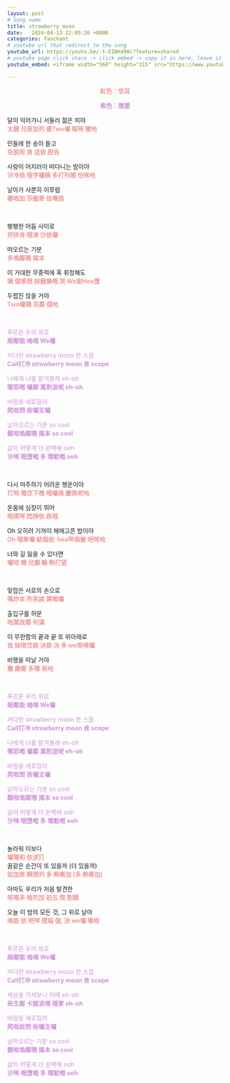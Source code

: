 ```yaml
---
layout: post
# Song name
title: strawberry moon
date:   2024-04-13 22:05:26 +0800
categories: Fanchant
# youtube url that redirect to the song
youtube_url: https://youtu.be/-t-EIBKd90c?feature=shared
# youtube page click share -> click embed -> copy it in here, leave it blank if dont 
youtube_embed: <iframe width="560" height="315" src="https://www.youtube.com/embed/-t-EIBKd90c?si=EEfpTlcylDjidO-8" title="YouTube video player" frameborder="0" allow="accelerometer; autoplay; clipboard-write; encrypted-media; gyroscope; picture-in-picture; web-share" referrerpolicy="strict-origin-when-cross-origin" allowfullscreen></iframe>

---
```

<p style="display: flex; justify-content: center;"><span style="color:#ef9a9a"><strong>紅色：空耳</strong></span></p>
<p style="display: flex; justify-content: center;"><span style="color:#ce93d8;"><strong>紫色：應援</strong></span></p>

<p>달이 익어가니 서둘러 젊은 피야<br><span style="color:#ef9a9a;"><strong>太鏈 兒哥加列 傻Two囉 睬咪 撇吔</strong></span></p>
<p>민들레 한 송이 들고<br><span style="color:#ef9a9a;"><strong>免脫呢 肯 送依 脫告</strong></span></p>
<p>사랑이 어지러이 떠다니는 밤이야<br><span style="color:#ef9a9a;"><strong>沙冷依 哦字囉姨 多打列嗯 怕咪吔</strong></span></p>
<p>날아가 사뿐히 이루렴<br><span style="color:#ef9a9a;"><strong>娜啦加 莎搬牽 依嚕狼</strong></span></p>
<p>&nbsp;</p>
<p>팽팽한 어둠 사이로<br><span style="color:#ef9a9a;"><strong>拼拼肯 哦凍 沙依囉</strong></span></p>
<p>떠오르는 기분<br><span style="color:#ef9a9a;"><strong>多嗚鄰嗯 揭本</strong></span></p>
<p>이 거대한 무중력에 혹 휘청해도<br><span style="color:#ef9a9a;"><strong>姨 個爹限 妹寵樂嘅 哭 We創Hea墮</strong></span></p>
<p>두렵진 않을 거야<br><span style="color:#ef9a9a;"><strong>Two囉賤 奀鄰 個吔</strong></span></p>
<p>&nbsp;</p>
<p><span style="color:#ce93d8;">푸르른 우리 위로</span><br><span style="color:#ce93d8;"><strong>賠鄰能 嗚哩 We囉</strong></span></p>
<p><span style="color:#ce93d8;">커다란 strawberry moon 한 스쿱</span><br><span style="color:#ce93d8;"><strong>Call打冷 strawberry moon 肯 scope</strong></span></p>
<p><span style="color:#ce93d8;">나에게 너를 맡겨볼래 eh-oh</span><br><span style="color:#ce93d8;"><strong>哪耶嘅 囉鄰 萬割波呢 eh-oh</strong></span></p>
<p><span style="color:#ce93d8;">바람을 세로질러</span><br><span style="color:#ce93d8;"><strong>爬啦問 些囉支囉</strong></span></p>
<p><span style="color:#ce93d8;">날아오르는 기분 so cool</span><br><span style="color:#ce93d8;"><strong>難啦嗚鄰嗯 揭本 so cool</strong></span></p>
<p><span style="color:#ce93d8;">삶이 어떻게 더 완벽해 ooh</span><br><span style="color:#ce93d8;"><strong>沙咪 哦墮嘅 多 環駁嘅 ooh</strong></span></p>
<p>&nbsp;</p>
<p>다시 마주하기 어려운 행운이야<br><span style="color:#ef9a9a;"><strong>打時 嗎住下嘰 哦囉換 慶換呢吔</strong></span></p>
<p>온몸에 심장이 뛰어<br><span style="color:#ef9a9a;"><strong>哦摸咩 閃掙依 跌哦</strong></span></p>
<p>Oh 오히려 기꺼이 헤매고픈 밤이야<br><span style="color:#ef9a9a;"><strong>Oh 哦牽囉 結個依 &nbsp;hea咩個搬 吧咪吔</strong></span></p>
<p>너와 길 잃을 수 있다면<br><span style="color:#ef9a9a;"><strong>囉哇 嘰 兒鄰 輸 熱打望</strong></span></p>
<p>&nbsp;</p>
<p>맞잡은 서로의 손으로<br><span style="color:#ef9a9a;"><strong>嗎炸本 所來誒 算嗯囉</strong></span></p>
<p>출입구를 허문<br><span style="color:#ef9a9a;"><strong>咄葉故鄰 何滿</strong></span></p>
<p>이 무한함의 끝과 끝 또 위아래로<br><span style="color:#ef9a9a;"><strong>依 妹限含誒 決掛 決 多 we呀哩囉</strong></span></p>
<p>비행을 떠날 거야<br><span style="color:#ef9a9a;"><strong>撇 慶鄰 多哪 哥吔</strong></span></p>
<p>&nbsp;</p>
<p><span style="color:#ce93d8;">푸르른 우리 위로</span><br><span style="color:#ce93d8;"><strong>賠鄰能 嗚哩 We囉</strong></span></p>
<p><span style="color:#ce93d8;">커다란 strawberry moon 한 스쿱</span><br><span style="color:#ce93d8;"><strong>Call打冷 strawberry moon 肯 scope</strong></span></p>
<p><span style="color:#ce93d8;">나에게 너를 맡겨볼래 eh-oh</span><br><span style="color:#ce93d8;"><strong>哪耶嘅 囉鄰 萬割波呢 eh-oh</strong></span></p>
<p><span style="color:#ce93d8;">바람을 세로질러</span><br><span style="color:#ce93d8;"><strong>爬啦問 些囉支囉</strong></span></p>
<p><span style="color:#ce93d8;">날아오르는 기분 so cool</span><br><span style="color:#ce93d8;"><strong>難啦嗚鄰嗯 揭本 so cool</strong></span></p>
<p><span style="color:#ce93d8;">삶이 어떻게 더 완벽해 ooh</span><br><span style="color:#ce93d8;"><strong>沙咪 哦墮嘅 多 環駁嘅 ooh</strong></span></p>
<p>&nbsp;</p>
<p>놀라워 이보다<br><span style="color:#ef9a9a;"><strong>囉哪和 依波打</strong></span><br>꿈같은 순간이 또 있을까 (더 있을까)<br><span style="color:#ef9a9a;"><strong>姑加疼 瞬間列 多 熱嘶加 (多 熱嘶加)</strong></span></p>
<p>아마도 우리가 처음 발견한<br><span style="color:#ef9a9a;"><strong>呀嗎多 嗚列加 初五 爬 割難</strong></span></p>
<p>오늘 이 밤의 모든 것, 그 위로 날아<br><span style="color:#ef9a9a;"><strong>嗚能 依 吧咩 摸端 個, 決 we囉 哪啦</strong></span></p>
<p>&nbsp;</p>
<p><span style="color:#ce93d8;">푸르른 우리 위로</span><br><span style="color:#ce93d8;"><strong>賠鄰能 嗚哩 We囉</strong></span></p>
<p><span style="color:#ce93d8;">커다란 strawberry moon 한 스쿱</span><br><span style="color:#ce93d8;"><strong>Call打冷 strawberry moon 肯 scope</strong></span></p>
<p><span style="color:#ce93d8;">세상을 가져보니 어때 eh-oh</span><br><span style="color:#ce93d8;"><strong>些生鄰 卡錯波哩 哦爹 eh-oh</strong></span></p>
<p><span style="color:#ce93d8;">바람을 세로질러</span><br><span style="color:#ce93d8;"><strong>爬啦蚊問 些囉支囉</strong></span></p>
<p><span style="color:#ce93d8;">날아오르는 기분 so cool</span><br><span style="color:#ce93d8;"><strong>難啦嗚鄰嗯 揭本 so cool</strong></span></p>
<p><span style="color:#ce93d8;">삶이 어떻게 더 완벽해 ooh</span><br><span style="color:#ce93d8;"><strong>沙咪 哦墮嘅 多 環駁嘅 ooh</strong></span></p>
